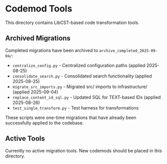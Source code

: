 # Codemod Tools

This directory contains LibCST-based code transformation tools.

## Archived Migrations

Completed migrations have been archived to `archive_completed_2025-09-04/`:

- `centralize_config.py` - Centralized configuration paths (applied 2025-08-25)
- `consolidate_search.py` - Consolidated search functionality (applied 2025-08-25)
- `migrate_src_imports.py` - Migrated src/ imports to infrastructure/ (applied 2025-09-04)
- `replace_content_id_sql.py` - Updated SQL for TEXT-based IDs (applied 2025-08-26)
- `test_single_transform.py` - Test harness for transformations

These scripts were one-time migrations that have already been successfully applied to the codebase.

## Active Tools

Currently no active migration tools. New codemods should be placed in this directory.